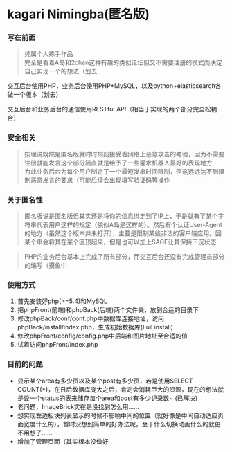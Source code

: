 kagari Nimingba(匿名版)
======================

### 写在前面

>纯属个人练手作品   
>完全是看着A岛和2chan这种有趣的类似论坛但又不需要注册的模式而决定自己实现一个的想法（划去    

交互后台使用PHP，业务后台使用PHP+MySQL，以及python+elasticsearch各做一个版本（划去）    

交互后台和业务后台的通信使用RESTful API（相当于实现的两个部分完全松耦合）    

### 安全相关

>按理说既然是匿名版就时时刻刻接受着网络上恶意攻击的考验，因为不需要注册就能发言这个部分简直就是给予了一些灌水机器人最好的表现地方    
>为此业务后台为每个用户制定了一个最短发串时间限制，但这远远达不到限制恶意发言的要求（可能后续会出现填写验证码等操作    

### 关于匿名性
>匿名版说是匿名版但其实还是将你的信息绑定到了IP上，于是就有了某个字符串代表用户这样的规定（貌似A岛是这样的）。然后有个认证User-Agent的地方（虽然这个版本并未打开），主要是限制某些非法的客户端应用。回某个串会将其在某个区顶起来，但是也可以加上SAGE让其保持下沉状态

>PHP的业务后台基本上完成了所有部分，而交互后台还没有完成管理员部分的编写（摸鱼中     

### 使用方式

1. 首先安装好php(>=5.4)和MySQL
2. 把phpFront(前端)和phpBack(后端)两个文件夹，放到合适的目录下
3. 修改phpBack/conf/conf.php中数据库连接地址，访问phpBack/install/index.php，生成初始数据库(Full install)
4. 修改phpFront/config/config.php中后端和图片地址至合适的值
5. 试着访问phpFront/index.php

### 目前的问题

* 显示某个area有多少页以及某个post有多少页，若是使用SELECT COUNT(*)，在日后数据库庞大之后，肯定会消耗巨大的资源，现在的想法就是设一个status的表来储存每个area和post有多少记录数~ (已解决)
* 老问题，ImageBrick实在是没找到怎么用……
* 想实现左边板块列表显示的时候不影响中间的位置（就好像是中间自动适应页面宽度什么的），暂时没想到简单的好办法呢，至于什么切换动画什么的就更不用想了……
* 增加了管理页面（其实根本没做好